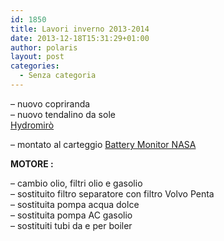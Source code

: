 ```yaml
---
id: 1850
title: Lavori inverno 2013-2014
date: 2013-12-18T15:31:29+01:00
author: polaris
layout: post
categories:
  - Senza categoria
---
```

&#8211; nuovo copriranda  
&#8211; nuovo tendalino da sole  
<a title="Hydromirò" href="http://www.nauticahydromiro.it/" target="_blank">Hydromirò</a>

&#8211; montato al carteggio <a title="BM1" href="http://www.nasamarine.com/proddetail.php?prod=BMN-1_Battery" target="_blank">Battery Monitor NASA</a>

**MOTORE :**

&#8211; cambio olio, filtri olio e gasolio  
&#8211; sostituito filtro separatore con filtro Volvo Penta  
&#8211; sostituita pompa acqua dolce  
&#8211; sostituita pompa AC gasolio  
&#8211; sostituiti tubi da e per boiler